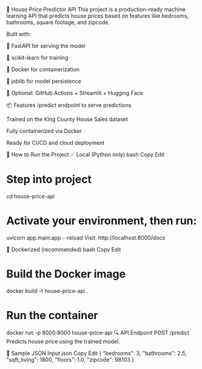 🏡 House Price Predictor API
This project is a production-ready machine learning API that predicts house prices based on features like bedrooms, bathrooms, square footage, and zipcode.

Built with:

🚀 FastAPI for serving the model

🧠 scikit-learn for training

🐳 Docker for containerization

💾 joblib for model persistence

🔬 Optional: GitHub Actions + Streamlit + Hugging Face

📦 Features
/predict endpoint to serve predictions

Trained on the King County House Sales dataset

Fully containerized via Docker

Ready for CI/CD and cloud deployment

🚀 How to Run the Project
✅ Local (Python only)
bash
Copy
Edit
# Step into project
cd house-price-api

# Activate your environment, then run:
uvicorn app.main:app --reload
Visit: http://localhost:8000/docs

🐳 Dockerized (recommended)
bash
Copy
Edit
# Build the Docker image
docker build -t house-price-api .

# Run the container
docker run -p 8000:8000 house-price-api
🔍 API Endpoint
POST /predict
Predicts house price using the trained model.

🔸 Sample JSON Input
json
Copy
Edit
{
  "bedrooms": 3,
  "bathrooms": 2.5,
  "sqft_living": 1800,
  "floors": 1.0,
  "zipcode": 98103
}

